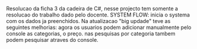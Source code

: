 Resolucao da ficha 3 da cadeira de C#, nesse projecto tem somente a resolucao do trabalho dado pelo docente.
SYSTEM FLOW:
inicia o systema com os dados ja preenchidos.
Na atualizacao "big updade" teve as seguintes melhorias:
agora os usuarios podem adicionar manualmente pelo console as categorias, o preço.
nas pesquisas por categoria tambem podem pesquisar atraves do console.
